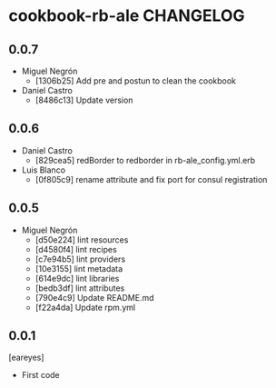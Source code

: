 cookbook-rb-ale CHANGELOG
===============

## 0.0.7

  - Miguel Negrón
    - [1306b25] Add pre and postun to clean the cookbook
  - Daniel Castro
    - [8486c13] Update version

## 0.0.6

  - Daniel Castro
    - [829cea5] redBorder to redborder in rb-ale_config.yml.erb
  - Luis Blanco
    - [0f805c9] rename attribute and fix port for consul registration

## 0.0.5

  - Miguel Negrón
    - [d50e224] lint resources
    - [d4580f4] lint recipes
    - [c7e94b5] lint providers
    - [10e3155] lint metadata
    - [614e9dc] lint libraries
    - [bedb3df] lint attributes
    - [790e4c9] Update README.md
    - [f22a4da] Update rpm.yml

0.0.1
-----
[eareyes]
- First code
